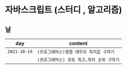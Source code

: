 # 자바스크립트 (스터디 , 알고리즘)



## 날

| day | content |
|:---:|---|
| `2021-10-19` | `(프로그래머스)행열 테두리 최저값 구하기` |
|         | `(프로그래머스) 로또 최고,최저 순위 구하기` |
